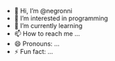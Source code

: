 - 👋 Hi, I’m @negronni
- 👀 I’m interested in programming
- 🌱 I’m currently learning 
- 📫 How to reach me ...
- 😄 Pronouns: ...
- ⚡ Fun fact: ...

<!---
negronni/negronni is a ✨ special ✨ repository because its `README.md` (this file) appears on your GitHub profile.
You can click the Preview link to take a look at your changes.
--->
